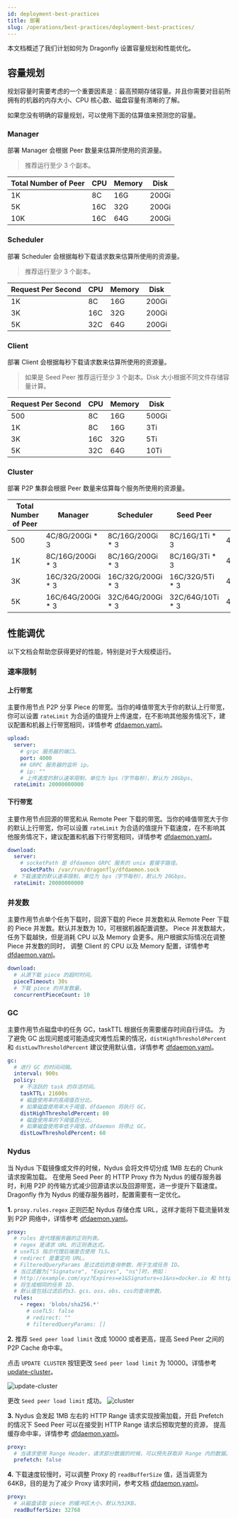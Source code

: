 ```yaml
---
id: deployment-best-practices
title: 部署
slug: /operations/best-practices/deployment-best-practices/
---
```


本文档概述了我们计划如何为 Dragonfly 设置容量规划和性能优化。

## 容量规划

规划容量时需要考虑的一个重要因素是：最高预期存储容量。并且你需要对目前所拥有的机器的内存大小、CPU 核心数、磁盘容量有清晰的了解。

如果您没有明确的容量规划，可以使用下面的估算值来预测您的容量。

### Manager

部署 Manager 会根据 Peer 数量来估算所使用的资源量。

> 推荐运行至少 3 个副本。

<!-- markdownlint-disable -->

| Total Number of Peer | CPU | Memory | Disk  |
| -------------------- | --- | ------ | ----- |
| 1K                   | 8C  | 16G    | 200Gi |
| 5K                   | 16C | 32G    | 200Gi |
| 10K                  | 16C | 64G    | 200Gi |

<!-- markdownlint-restore -->

### Scheduler

部署 Scheduler 会根据每秒下载请求数来估算所使用的资源量。

> 推荐运行至少 3 个副本。

<!-- markdownlint-disable -->

| Request Per Second | CPU | Memory | Disk  |
| ------------------ | --- | ------ | ----- |
| 1K                 | 8C  | 16G    | 200Gi |
| 3K                 | 16C | 32G    | 200Gi |
| 5K                 | 32C | 64G    | 200Gi |

<!-- markdownlint-restore -->

### Client

部署 Client 会根据每秒下载请求数来估算所使用的资源量。

> 如果是 Seed Peer 推荐运行至少 3 个副本。Disk 大小根据不同文件存储容量计算。

<!-- markdownlint-disable -->

| Request Per Second | CPU | Memory | Disk  |
| ------------------ | --- | ------ | ----- |
| 500                | 8C  | 16G    | 500Gi |
| 1K                 | 8C  | 16G    | 3Ti   |
| 3K                 | 16C | 32G    | 5Ti   |
| 5K                 | 32C | 64G    | 10Ti  |

<!-- markdownlint-restore -->

### Cluster

部署 P2P 集群会根据 Peer 数量来估算每个服务所使用的资源量。

<!-- markdownlint-disable -->

| Total Number of Peer | Manager            | Scheduler          | Seed Peer         | Peer        |
| -------------------- | ------------------ | ------------------ | ----------------- | ----------- |
| 500                  | 4C/8G/200Gi \* 3   | 8C/16G/200Gi \* 3  | 8C/16G/1Ti \* 3   | 4C/8G/500Gi |
| 1K                   | 8C/16G/200Gi \* 3  | 8C/16G/200Gi \* 3  | 8C/16G/3Ti \* 3   | 4C/8G/500Gi |
| 3K                   | 16C/32G/200Gi \* 3 | 16C/32G/200Gi \* 3 | 16C/32G/5Ti \* 3  | 4C/8G/500Gi |
| 5K                   | 16C/64G/200Gi \* 3 | 32C/64G/200Gi \* 3 | 32C/64G/10Ti \* 3 | 4C/8G/500Gi |

<!-- markdownlint-restore -->

## 性能调优

以下文档会帮助您获得更好的性能，特别是对于大规模运行。

### 速率限制

#### 上行带宽

主要作用节点 P2P 分享 Piece 的带宽。当你的峰值带宽大于你的默认上行带宽，你可以设置 `rateLimit` 为合适的值提升上传速度，在不影响其他服务情况下，建议配置和机器上行带宽相同，详情参考 [dfdaemon.yaml](../../reference/configuration/client/dfdaemon.md)。

```yaml
upload:
  server:
    # grpc 服务器的端口。
    port: 4000
    ## GRPC 服务器的监听 ip。
    # ip: ""
    # 上传速度的默认速率限制，单位为 bps（字节每秒），默认为 20Gbps。
  rateLimit: 20000000000
```

#### 下行带宽

主要作用节点回源的带宽和从 Remote Peer 下载的带宽。当你的峰值带宽大于你的默认上行带宽，你可以设置 `rateLimit` 为合适的值提升下载速度，在不影响其他服务情况下，建议配置和机器下行带宽相同，详情参考 [dfdaemon.yaml](../../reference/configuration/client/dfdaemon.md)。

```yaml
download:
  server:
    # socketPath 是 dfdaemon GRPC 服务的 unix 套接字路径。
    socketPath: /var/run/dragonfly/dfdaemon.sock
  # 下载速度的默认速率限制，单位为 bps（字节每秒），默认为 20Gbps。
  rateLimit: 20000000000
```

### 并发数

主要作用节点单个任务下载时，回源下载的 Piece 并发数和从 Remote Peer 下载的 Piece 并发数。默认并发数为 10，可根据机器配置调整。
Piece 并发数越大，任务下载越快，但是消耗 CPU 以及 Memory 会更多。用户根据实际情况在调整 Piece 并发数的同时，
调整 Client 的 CPU 以及 Memory 配置，详情参考 [dfdaemon.yaml](../../reference/configuration/client/dfdaemon.md)。

```yaml
download:
  # 从源下载 piece 的超时时间。
  pieceTimeout: 30s
  # 下载 piece 的并发数量。
  concurrentPieceCount: 10
```

### GC

主要作用节点磁盘中的任务 GC，taskTTL 根据任务需要缓存时间自行评估。
为了避免 GC 出现问题或可能造成灾难性后果的情况，`distHighThresholdPercent` 和 `distLowThresholdPercent` 建议使用默认值，详情参考 [dfdaemon.yaml](../../reference/configuration/client/dfdaemon.md)。

```yaml
gc:
  # 进行 GC 的时间间隔。
  interval: 900s
  policy:
    # 不活跃的 task 的存活时间。
    taskTTL: 21600s
    # 磁盘使用率的高阈值百分比。
    # 如果磁盘使用率大于阈值，dfdaemon 将执行 GC。
    distHighThresholdPercent: 80
    # 磁盘使用率的下阈值百分比。
    # 如果磁盘使用率低于阈值，dfdaemon 将停止 GC。
    distLowThresholdPercent: 60
```

### Nydus

当 Nydus 下载镜像或文件的时候，Nydus 会将文件切分成 1MB 左右的 Chunk 请求按需加载。
在使用 Seed Peer 的 HTTP Proxy 作为 Nydus 的缓存服务器时，利用 P2P 的传输方式减少回源请求以及回源带宽，进一步提升下载速度。
Dragonfly 作为 Nydus 的缓存服务器时，配置需要有一定优化。

**1.** `proxy.rules.regex` 正则匹配 Nydus 存储仓库 URL，这样才能将下载流量转发到 P2P 网络中，详情参考 [dfdaemon.yaml](../../reference/configuration/client/dfdaemon.md)。

```yaml
proxy:
  # rules 是代理服务器的正则列表。
  # regex 是请求 URL 的正则表达式。
  # useTLS 指示代理后端是否使用 TLS。
  # redirect 是重定向 URL。
  # FilteredQueryParams 是过滤后的查询参数，用于生成任务 ID。
  # 当过滤器为["Signature", "Expires", "ns"]时，例如：
  # http://example.com/xyz?Expires=e1&Signature=s1&ns=docker.io 和 http://example.com/xyz?Expires=e2&Signature=s2&ns=docker.io
  # 将生成相同的任务 ID.
  # 默认值包括过滤后的s3、gcs、oss、obs、cos的查询参数。
  rules:
    - regex: 'blobs/sha256.*'
      # useTLS: false
      # redirect: ""
      # filteredQueryParams: []
```

**2.** 推荐 `Seed peer load limit` 改成 10000 或者更高，提高 Seed Peer 之间的 P2P Cache 命中率。

点击 `UPDATE CLUSTER` 按钮更改 `Seed peer load limit` 为 10000。详情参考 [update-cluster](https://d7y.io/docs/next/advanced-guides/web-console/cluster/#update-cluster)。

![update-cluster](../../resource/operations/best-practices/deployment-best-practices/update-cluster.png)

更改 `Seed peer load limit` 成功。
![cluster](../../resource/operations/best-practices/deployment-best-practices/cluster.png)

**3.** Nydus 会发起 1MB 左右的 HTTP Range 请求实现按需加载，开启 Prefetch 的情况下 Seed Peer 可以在接受到 HTTP Range 请求后预取完整的资源，
提高缓存命中率，详情参考 [dfdaemon.yaml](../../reference/configuration/client/dfdaemon.md)。

```yaml
proxy:
  # 当请求使用 Range Header，请求部分数据的时候，可以预先获取非 Range 内的数据。
  prefetch: false
```

**4.** 下载速度较慢时，可以调整 Proxy 的 `readBufferSize` 值，适当调至为 64KB，目的是为了减少 Proxy 请求时间，参考文档 [dfdaemon.yaml](../../reference/configuration/client/dfdaemon.md)。

```yaml
proxy:
  # 从磁盘读取 piece 的缓冲区大小，默认为32KB。
  readBufferSize: 32768
```
